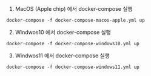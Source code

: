 1. MacOS (Apple chip) 에서 docker-compose 실행
```
docker-compose -f docker-compose-macos-apple.yml up
```

2. Windwos10 에서 docker-compose 실행
```
docker-compose -f docker-compose-windows10.yml up
```

3. Windwos11 에서 docker-compose 실행
```
docker-compose -f docker-compose-windows11.yml up
```


